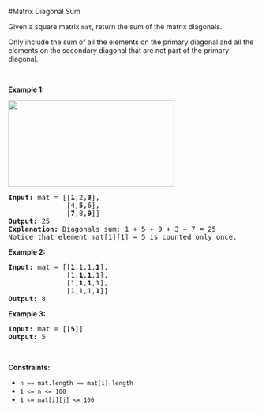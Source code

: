 #Matrix Diagonal Sum
<p>Given a square matrix <code>mat</code>, return the sum of the matrix diagonals.</p>
<p>Only include the sum of all the elements on the primary diagonal and all the elements on the secondary diagonal that are not part of the primary diagonal.</p>
<p> </p>
<p><strong class="example">Example 1:</strong></p>
<img alt="" src="https://assets.leetcode.com/uploads/2020/08/14/sample_1911.png" style="width:336px;height:174px"/>
<pre><strong>Input:</strong> mat = [[<strong>1</strong>,2,<strong>3</strong>],
              [4,<strong>5</strong>,6],
              [<strong>7</strong>,8,<strong>9</strong>]]
<strong>Output:</strong> 25
<strong>Explanation: </strong>Diagonals sum: 1 + 5 + 9 + 3 + 7 = 25
Notice that element mat[1][1] = 5 is counted only once.
</pre>
<p><strong class="example">Example 2:</strong></p>
<pre><strong>Input:</strong> mat = [[<strong>1</strong>,1,1,<strong>1</strong>],
              [1,<strong>1</strong>,<strong>1</strong>,1],
              [1,<strong>1</strong>,<strong>1</strong>,1],
              [<strong>1</strong>,1,1,<strong>1</strong>]]
<strong>Output:</strong> 8
</pre>
<p><strong class="example">Example 3:</strong></p>
<pre><strong>Input:</strong> mat = [[<strong>5</strong>]]
<strong>Output:</strong> 5
</pre>
<p> </p>
<p><strong>Constraints:</strong></p>
<ul>
<li><code>n == mat.length == mat[i].length</code></li>
<li><code>1 &lt;= n &lt;= 100</code></li>
<li><code>1 &lt;= mat[i][j] &lt;= 100</code></li>
</ul>
